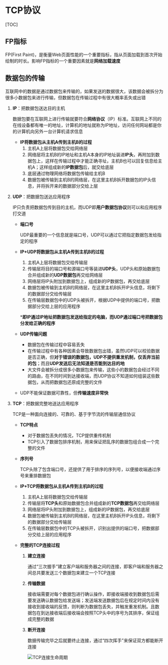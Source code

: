 # TCP协议

[TOC]

## FP指标

FP(First Paint)，是衡量Web页面性能的一个重要指标，指从页面加载到首次开始绘制的时长。影响FP指标的一个重要因素就是**网络加载速度**



## 数据包的传输

互联网中的数据是通过数据包来传输的，如果发送的数据很大，该数据会被拆分为很多小数据包来进行传输，但数据包在传输过程中有很大概率丢失或出错



1. **IP**：把数据包送达目的主机

   数据包要在互联网上进行传输就要符合**网络协议**（IP）标准。互联网上不同的在线设备都有唯一的地址，计算机的地址就称为IP地址，访问任何网站都是你的计算机向另外一台计算机请求信息

   - **IP将数据包从主机A传到主机B的过程**
     1. 主机A上层将数据包交给网络层
     2. 网络层将主机B的IP地址和主机A本身的IP地址装进**IP头**，再附加到数据包上，这样在传输过程中才能正确寻址，主机B也可以回复信息给主机A；这样组成新的**IP数据包**后，就交给底层
     3. 底层通过物理网络将数据包传输给主机B
     4. 数据包被传输到主机B的网络层，在这里主机B拆开数据包的IP头信息，并将拆开来的数据部分交给上层

2. **UDP**：把数据包送达应用程序

   IP只负责把数据包传到目的主机，而UDP即**用户数据包协议**则可以和应用程序打交道

   - **端口号**

     UDP最重要的一个信息就是端口号，UDP可以通过它把指定数据包发给指定的程序

   - **IP+UDP将数据包从主机A传到主机B的过程**

     1. 主机A上层将数据包交给传输层
     2. 传输层将目的端口号和源端口号等装进**UDP头**，UDP头和原始数据包合并组成新的**UDP数据包**再交给网络层
     3. 网络层将IP头附加到数据包上，组成新的IP数据包，再交给底层
     4. 数据包被传输到主机B的网络层，在这里主机B拆开IP头信息，将剩下的数据部分交给传输层
     5. 在传输层数据包中的UDP头被拆开，根据UDP中提供的端口号，把数据部分交给上层的应用程序

     ***即IP通过IP地址把数据包发送给指定的电脑，而UDP通过端口号把数据包分发给正确的程序**

   - **UDP传输问题**

     - 数据包在传输过程中容易丢失
     - 在传输过程中有各种因素会导致数据包出错，虽然UDP可以校验数据是否正确，但**对于错误的数据包，UDP不提供重发机制，仅丢弃当前的包**；而且**UDP发送后无法知道是否能到达目的地**
     - 大文件会被拆分成很多小数据包来传输，这些小的数据包会经过不同的路由，在不同时间到达接收端，而UDP协议不知道如何组装这些数据包，从而把数据包还原成完整的文件

   - UDP不能保证数据可靠性，但**传输速度非常快**

3. **TCP**：把数据完整地送达应用程序

   TCP是一种面向连接的、可靠的、基于字节流的传输层通信协议

   - **TCP特点**

     - 对于数据包丢失的情况，TCP提供重传机制
     - TCP引入了数据包排序机制，用来保证把乱序的数据包组合成一个完整的文件

   - **序列号**

     TCP头除了包含端口号，还提供了用于排序的序列号，以便接收端通过序号来重排数据包

   - **IP+TCP将数据包从主机A传到主机B的过程**

     1. 主机A上层将数据包交给传输层
     2. 传输层将**TCP头**和原始数据包合并组成新的**TCP数据包**再交给网络层
     3. 网络层将IP头附加到数据包上，组成新的IP数据包，再交给底层
     4. 数据包被传输到主机B的网络层，在这里主机B拆开IP头信息，将剩下的数据部分交给传输层
     5. 在传输层数据包中的TCP头被拆开，识别出提供的端口号，把数据部分交给上层的应用程序

   - **完整的TCP连接过程**

     1. **建立连接**

        通过“三次握手”建立客户端和服务器之间的连接，即客户端和服务器之间总共要发送三个数据包来建立一个TCP连接

     2. **传输数据**

        接收端需要对每个数据包进行确认操作，即接收端接收到数据包后需要发送确认数据包给发送端；发送端发送数据包后在规定时间内没有接收到接收端的反馈，则判断为数据包丢失，并触发重发机制。且数据包在到达接收端后接收端会按照TCP头中的序号为其排序，保证组成完整的数据

     3. **断开连接**

        数据传输完毕之后就要终止连接，通过“四次挥手”来保证双方都能断开连接
   
        ![TCP连接生命周期](F:\前端笔记\studyNote\images\TCP连接生命周期.jpg)
     

